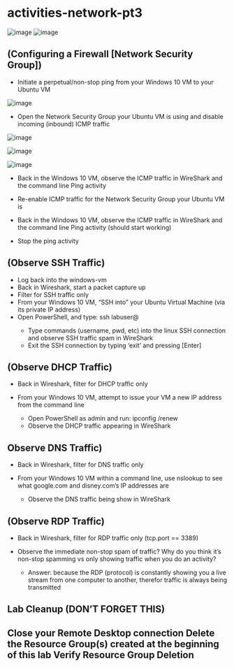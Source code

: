 # activities-network-pt3


![image](https://github.com/user-attachments/assets/4ed2242a-809c-45a7-9fab-4091aef6f850)    ![image](https://github.com/user-attachments/assets/8ad90810-eb97-4e8a-877a-8c34541b3594)






<h2>(Configuring a Firewall [Network Security Group])</h2>




  
- Initiate a perpetual/non-stop ping from your Windows 10 VM to your Ubuntu VM

![image](https://github.com/user-attachments/assets/1e52d039-8200-482b-9d4b-dd10a656a03d)

   
  - Open the Network Security Group your Ubuntu VM is using and disable incoming (inbound) ICMP traffic

![image](https://github.com/user-attachments/assets/0d380db0-5275-4e8f-b5b5-05eef980f160)

![image](https://github.com/user-attachments/assets/f3355f26-b9f7-4c48-9a85-83d604208e87)


![image](https://github.com/user-attachments/assets/22c8188b-d56b-4760-910a-59a2f76859b4)

  - Back in the Windows 10 VM, observe the ICMP traffic in WireShark and the command line Ping activity



  - Re-enable ICMP traffic for the Network Security Group your Ubuntu VM is


  - Back in the Windows 10 VM, observe the ICMP traffic in WireShark and the command line Ping activity (should start working)


  - Stop the ping activity

<h2>(Observe SSH Traffic)</h2>


- Log back into the windows-vm
- Back in Wireshark, start a packet capture up
- Filter for SSH traffic only
- From your Windows 10 VM, “SSH into” your Ubuntu Virtual Machine (via its private IP address)
- Open PowerShell, and type: ssh labuser@<private IP address>
    - Type commands (username, pwd, etc) into the linux SSH connection and observe SSH traffic spam in WireShark
    - Exit the SSH connection by typing ‘exit’ and pressing [Enter]

<h2>(Observe DHCP Traffic)</h2>


- Back in Wireshark, filter for DHCP traffic only
  
- From your Windows 10 VM, attempt to issue your VM a new IP address from the command line
     - Open PowerShell as admin and run: ipconfig /renew
     - Observe the DHCP traffic appearing in WireShark



<h2>Observe DNS Traffic)</h2>


- Back in Wireshark, filter for DNS traffic only

  
- From your Windows 10 VM within a command line, use nslookup to see what google.com and disney.com’s IP addresses are
    - Observe the DNS traffic being show in WireShark




<h2>(Observe RDP Traffic)</h2>



- Back in Wireshark, filter for RDP traffic only (tcp.port == 3389)

  
- Observe the immediate non-stop spam of traffic? Why do you think it’s non-stop spamming vs only showing traffic when you do an activity?
    - Answer: because the RDP (protocol) is constantly showing you a live stream from one computer to another, therefor traffic is always being transmitted





<h2>Lab Cleanup (DON’T FORGET THIS)<h2/>
Close your Remote Desktop connection
Delete the Resource Group(s) created at the beginning of this lab
Verify Resource Group Deletion
